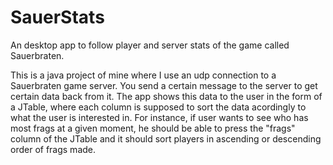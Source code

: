 # SauerStats
An desktop app to follow player and server stats of the game called Sauerbraten.

This is a java project of mine where I use an udp connection to a Sauerbraten game server. You send a certain message to the server to get certain data back from it.
The app shows this data to the user in the form of a JTable, where each column is supposed to sort the data acordingly to what the user is interested in.
For instance, if user wants to see who has most frags at a given moment, he should be able to press the "frags" column of the JTable and it should sort players in ascending or descending order of frags made.
